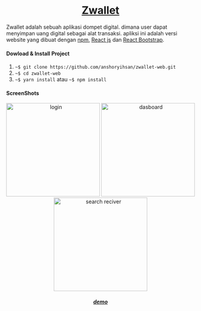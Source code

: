 <h1 align="center"><a href="#">Zwallet</a></h1>

Zwallet adalah sebuah aplikasi dompet digital. dimana user dapat menyimpan uang digital sebagai alat transaksi. apliksi ini adalah versi website yang dibuat dengan [npm](https://www.example.com/my%20great%20page), [React js](https://www.example.com/my%20great%20page) dan [React Bootstrap](https://www.example.com/my%20great%20page).

#### Dowload & Install Project

1. `~$ git clone https://github.com/anshoryihsan/zwallet-web.git`
2. `~$ cd zwallet-web`
3. `~$ yarn install` atau `~$ npm install`

#### ScreenShots

<div align="center">
	<img width="250" src"/public/assets/img/zwallet/zwallet-web-login.png" alt="login"/>
    <img width="250" src"./public/assets/img/zwallet/zwallet-web-dasboard.png" alt="dasboard"/>
    <img width="250" src"public/assets/img/zwallet/zwallet-web-search-reciver.png" alt="search reciver"/>
</div>

<h5 align="center"><a href="#">demo</a></h5>

